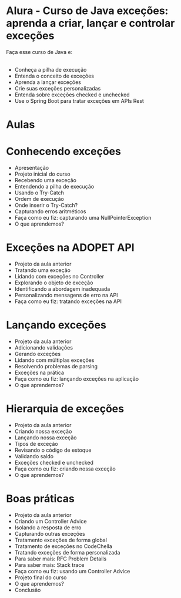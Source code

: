 # Alura - Curso de Java exceções: aprenda a criar, lançar e controlar exceções
Faça esse curso de Java e:<br><br>
- Conheça a pilha de execução<br>
- Entenda o conceito de exceções<br>
- Aprenda a lançar exceções<br>
- Crie suas exceções personalizadas<br>
- Entenda sobre exceções checked e unchecked<br>
- Use o Spring Boot para tratar exceções em APIs Rest<br>

# Aulas<br>
# Conhecendo exceções <br>
- Apresentação<br>
- Projeto inicial do curso<br>
- Recebendo uma exceção<br>
- Entendendo a pilha de execução<br>
- Usando o Try-Catch<br>
- Ordem de execução<br>
- Onde inserir o Try-Catch?<br>
- Capturando erros aritméticos<br>
- Faça como eu fiz: capturando uma NullPointerException<br>
- O que aprendemos?<br>

# Exceções na ADOPET API <br>
- Projeto da aula anterior
- Tratando uma exceção
- Lidando com exceções no Controller
- Explorando o objeto de exceção
- Identificando a abordagem inadequada
- Personalizando mensagens de erro na API
- Faça como eu fiz: tratando exceções na API

# Lançando exceções<br>
- Projeto da aula anterior
- Adicionando validações
- Gerando exceções
- Lidando com múltiplas exceções
- Resolvendo problemas de parsing
- Exceções na prática
- Faça como eu fiz: lançando exceções na aplicação
- O que aprendemos?

# Hierarquia de exceções<br>
- Projeto da aula anterior
- Criando nossa exceção
- Lançando nossa exceção
- Tipos de exceção
- Revisando o código de estoque
- Validando saldo
- Exceções checked e unchecked
- Faça como eu fiz: criando nossa exceção
- O que aprendemos?


# Boas práticas<br>
- Projeto da aula anterior
- Criando um Controller Advice
- Isolando a resposta de erro
- Capturando outras exceções
- Tratamento exceções de forma global
- Tratamento de exceções no CodeChella
- Tratando exceções de forma personalizada
- Para saber mais: RFC Problem Details
- Para saber mais: Stack trace
- Faça como eu fiz: usando um Controller Advice
- Projeto final do curso
- O que aprendemos?
- Conclusão

